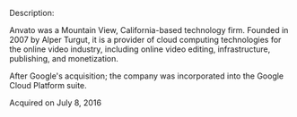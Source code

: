 Description:

Anvato was a Mountain View, California-based technology firm. Founded in 2007 by Alper Turgut, it is a provider of cloud computing technologies for the online video industry, including online video editing, infrastructure, publishing, and monetization.

After Google's acquisition; the company was incorporated into the Google Cloud Platform suite.

Acquired on July 8, 2016
